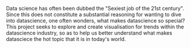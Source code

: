 Data science has often been dubbed the "Sexiest job of the 21st century". Since this does not constitute a substantial reasoning for wanting to dive into datascience, one often wonders, what makes datascience so special? This project seeks to explore and create visualisation for trends within the datascience industry, so as to help us better understand what makes datasciece the hot topic that it is in today's world. 
